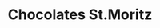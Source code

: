 ---
title: "Chocolates St.Moritz"
url: /catia-la-mar/chocolates-st-moritz-via-embarque-y-desembarque-del-terminal-nacional/
shop: Schokolade
---
